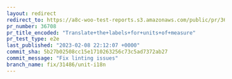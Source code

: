 ```yaml
---
layout: redirect
redirect_to: https://a8c-woo-test-reports.s3.amazonaws.com/public/pr/36708/e2e/index.html
pr_number: 36708
pr_title_encoded: "Translate+the+labels+for+units+of+measure"
pr_test_type: e2e
last_published: "2023-02-08 22:12:07 +0000"
commit_sha: 5b27b02508cc15e1710263256c73c5ad7372ab27
commit_message: "Fix linting issues"
branch_name: fix/31486/unit-i18n
---
```


